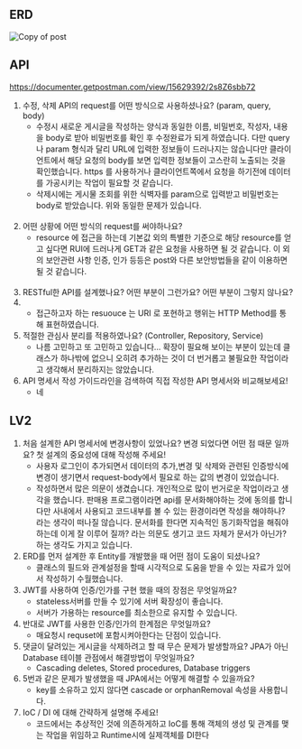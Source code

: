 ## ERD
![Copy of post](https://user-images.githubusercontent.com/117348491/208033174-3fa8a509-f6c3-446f-9f20-202a058caf36.png)

## API
https://documenter.getpostman.com/view/15629392/2s8Z6sbb72

1. 수정, 삭제 API의 request를 어떤 방식으로 사용하셨나요? (param, query, body)
   - 수정시 새로운 게시글을 작성하는 양식과 동일한 이름, 비밀번호, 작성자, 내용을 body로 받아 비밀번호를 확인 후 수정완료가 되게 하였습니다. 다만 query 나 param 형식과 달리 URL에 입력한 정보들이 드러나지는 않습니다만 클라이언트에서 해당 요청의 body를 보면 입력한 정보들이 고스란히 노출되는 것을 확인했습니다. https 를 사용하거나 클라이언트쪽에서 요청을 하기전에 데이터를 가공시키는 작업이 필요할 것 같습니다.
   - 삭제시에는 게시물 조회를 위한 식벽자를 param으로 입력받고 비밀번호는 body로 받았습니다. 위와 동일한 문제가 있습니다.
   <br/>
2. 어떤 상황에 어떤 방식의 request를 써야하나요?
    - resource 에 접근을 하는데 기본값 외의 특별한 기준으로 해당 resource를 얻고 싶다면 RUI에 드러나게 GET과 같은 요청을 사용하면 될 것 같습니다. 이 외의 보안관련 사항 인증, 인가 등등은 post와 다른 보안방법들을 같이 이용하면 될 것 같습니다.
   <br/> 
3. RESTful한 API를 설계했나요? 어떤 부분이 그런가요? 어떤 부분이 그렇지 않나요?
4. - 접근하고자 하는 resuouce 는 URI 로 포현하고 행위는 HTTP Method를 통해 표현하였습니다.
4. 적절한 관심사 분리를 적용하였나요? (Controller, Repository, Service)
   - 나름 고민하고 또 고민하고 있습니다... 확장이 필요해 보이는 부분이 있는데 클래스가 하나밖에 없으니 오히려 추가하는 것이 더 번거롭고 불필요한 작업이라고 생각해서 분리하지는 않았습니다.
5. API 명세서 작성 가이드라인을 검색하여 직접 작성한 API 명세서와 비교해보세요!
   - 네


## LV2
1. 처음 설계한 API 명세서에 변경사항이 있었나요?
   변경 되었다면 어떤 점 때문 일까요? 첫 설계의 중요성에 대해 작성해 주세요!
   - 사용자 로그인이 추가되면서 데이터의 추가,변경 및 삭제와 관련된 인증방식에 변경이 생기면서 request-body에서 필요로 하는 값의 변경이 있었습니다.
   - 작성하면서 많은 의문이 생겼습니다. 개인적으로 많이 번거로운 작업이라고 생각을 했습니다. 판매용 프로그램이라면 api를 문서화해야하는 것에 동의를 합니다만 사내에서 사용되고 코드내부를 볼 수 있는 환경이라면 작성을 해야하나?
   라는 생각이 떠나질 않습니다. 문서화를 한다면 지속적인 동기화작업을 해줘야 하는데 이게 잘 이루어 질까? 라는 의문도 생기고 코드 자체가 문서가 아닌가? 하는 생각도 가지고 있습니다.
2. ERD를 먼저 설계한 후 Entity를 개발했을 때 어떤 점이 도움이 되셨나요?
   - 클래스의 필드와 관계설정을 할때 시각적으로 도움을 받을 수 있는 자료가 있어서 작성하기 수월했습니다.
3. JWT를 사용하여 인증/인가를 구현 했을 때의 장점은 무엇일까요?
   - stateless서버를 만들 수 있기에 서버 확장성이 좋습니다.
   - 서버가 가용하는 resource를 최소한으로 유지할 수 있습니다.
4. 반대로 JWT를 사용한 인증/인가의 한계점은 무엇일까요?
   - 매요청시 requset에 포함시켜아한다는 단점이 있습니다.
5. 댓글이 달려있는 게시글을 삭제하려고 할 때 무슨 문제가 발생할까요? JPA가 아닌 Database 테이블 관점에서 해결방법이 무엇일까요?
   - Cascading deletes, Stored procedures, Database triggers
6. 5번과 같은 문제가 발생했을 때 JPA에서는 어떻게 해결할 수 있을까요?
   - key를 소유하고 있지 않다면 cascade or orphanRemoval 속성을 사용합니다.
7. IoC / DI 에 대해 간략하게 설명해 주세요!
   - 코드에서는 추상적인 것에 의존하게하고 IoC를 통해 객체의 생성 및 관계를 맺는 작업을 위임하고 Runtime시에 실제객체를 DI한다